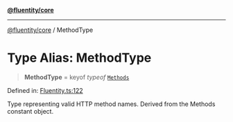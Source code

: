 [**@fluentity/core**](../README.md)

***

[@fluentity/core](../globals.md) / MethodType

# Type Alias: MethodType

> **MethodType** = keyof *typeof* [`Methods`](../variables/Methods.md)

Defined in: [Fluentity.ts:122](https://github.com/cedricpierre/fluentity-core/blob/34a9bb28becd0618e108897eaa31bb1d138fb663/src/Fluentity.ts#L122)

Type representing valid HTTP method names.
Derived from the Methods constant object.
